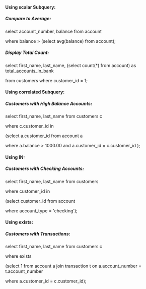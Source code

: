 #### Using scalar Subquery:

##### Compare to Average:



select account\_number, balance from account 

where balance > (select avg(balance) from account);



##### Display Total Count:



select first\_name, last\_name, (select count(\*) from account) as total\_accounts\_in\_bank 

from customers where customer\_id = 1;



#### Using correlated Subquery:

##### Customers with High Balance Accounts:



select first\_name, last\_name from customers c 

where c.customer\_id in 

(select a.customer\_id from account a 

where a.balance > 1000.00 and a.customer\_id = c.customer\_id );



#### Using IN:

##### Customers with Checking Accounts:



select first\_name, last\_name from customers 

where customer\_id in 

(select customer\_id from account 

where account\_type = 'checking');



#### Using exists:

##### Customers with Transactions:



select first\_name, last\_name from customers c

where exists 

(select 1 from account a join transaction t on a.account\_number = t.account\_number 

where a.customer\_id = c.customer\_id);




